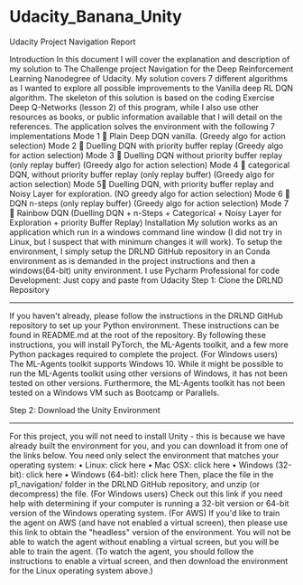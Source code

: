 # Udacity_Banana_Unity
Udacity Project Navigation Report

Introduction
In this document I will cover the explanation and description of my solution to The Challenge project Navigation for the Deep Reinforcement Learning Nanodegree of Udacity. My solution covers 7 different algorithms as I wanted to explore all possible improvements to the Vanilla deep RL DQN algorithm. The skeleton of this solution is based on the coding Exercise Deep Q-Networks (lesson 2) of this program, while I also use other resources as books, or public information available that I will detail on the references.
The application solves the environment with the following 7 implementations
Mode 1  Plain Deep DQN vanilla. (Greedy algo for action selection)
Mode 2  Duelling DQN with priority buffer replay (Greedy algo for action selection)
Mode 3  Duelling DQN without priority buffer replay (only replay buffer) (Greedy algo for action selection)
Mode 4  categorical DQN, without priority buffer replay (only replay buffer) (Greedy algo for action selection)
Mode 5 Duelling DQN, with priority buffer replay and Noisy Layer for exploration. (NO greedy algo for action selection)
Mode 6  DQN n-steps (only replay buffer) (Greedy algo for action selection)
Mode 7  Rainbow DQN (Duelling DQN + n-Steps + Categorical + Noisy Layer for Exploration + priority Buffer Replay)
Installation
My solution works as an application which run in a windows command line window (I did not try in Linux, but I suspect that with minimum changes it will work). To setup the environment, I simply setup the DRLND GitHub repository in an Conda environment as is demanded in the project instructions and then a windows(64-bit) unity environment. I use Pycharm Professional for code Development:
Just copy and paste from Udacity
Step 1: Clone the DRLND Repository
________________________________________
If you haven't already, please follow the instructions in the DRLND GitHub repository to set up your Python environment. These instructions can be found in README.md at the root of the repository. By following these instructions, you will install PyTorch, the ML-Agents toolkit, and a few more Python packages required to complete the project.
(For Windows users) The ML-Agents toolkit supports Windows 10. While it might be possible to run the ML-Agents toolkit using other versions of Windows, it has not been tested on other versions. Furthermore, the ML-Agents toolkit has not been tested on a Windows VM such as Bootcamp or Parallels.

Step 2: Download the Unity Environment
________________________________________
For this project, you will not need to install Unity - this is because we have already built the environment for you, and you can download it from one of the links below. You need only select the environment that matches your operating system:
•	Linux: click here
•	Mac OSX: click here
•	Windows (32-bit): click here
•	Windows (64-bit): click here
Then, place the file in the p1_navigation/ folder in the DRLND GitHub repository, and unzip (or decompress) the file.
(For Windows users) Check out this link if you need help with determining if your computer is running a 32-bit version or 64-bit version of the Windows operating system.
(For AWS) If you'd like to train the agent on AWS (and have not enabled a virtual screen), then please use this link to obtain the "headless" version of the environment. You will not be able to watch the agent without enabling a virtual screen, but you will be able to train the agent. (To watch the agent, you should follow the instructions to enable a virtual screen, and then download the environment for the Linux operating system above.)
